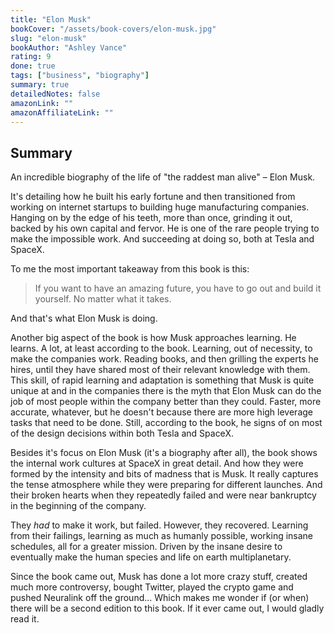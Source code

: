 ```yaml
---
title: "Elon Musk"
bookCover: "/assets/book-covers/elon-musk.jpg"
slug: "elon-musk"
bookAuthor: "Ashley Vance"
rating: 9
done: true
tags: ["business", "biography"]
summary: true
detailedNotes: false
amazonLink: ""
amazonAffiliateLink: ""
---
```


## Summary

An incredible biography of the life of "the raddest man alive" – Elon Musk. 

It's detailing how he built his early fortune and then transitioned from working on internet startups to building huge manufacturing companies. Hanging on by the edge of his teeth, more than once, grinding it out, backed by his own capital and fervor. He is one of the rare people trying to make the impossible work. And succeeding at doing so, both at Tesla and SpaceX.

To me the most important takeaway from this book is this: 

> If you want to have an amazing future, you have to go out and build it yourself. No matter what it takes.

And that's what Elon Musk is doing.

Another big aspect of the book is how Musk approaches learning. He learns. A lot, at least according to the book. Learning, out of necessity, to make the companies work. Reading books, and then grilling the experts he hires, until they have shared most of their relevant knowledge with them. This skill, of rapid learning and adaptation is something that Musk is quite unique at and in the companies there is the myth that Elon Musk can do the job of most people within the company better than they could. Faster, more accurate, whatever, but he doesn't because there are more high leverage tasks that need to be done. Still, according to the book, he signs of on most of the design decisions within both Tesla and SpaceX. 

Besides it's focus on Elon Musk (it's a biography after all), the book shows the internal work cultures at SpaceX in great detail. And how they were formed by the intensity and bits of madness that is Musk. It really captures the tense atmosphere while they were preparing for different launches. And their broken hearts when they repeatedly failed and were near bankruptcy in the beginning of the company. 

They *had* to make it work, but failed. However, they recovered. Learning from their failings, learning as much as humanly possible, working insane schedules, all for a greater mission. Driven by the insane desire to eventually make the human species and life on earth multiplanetary.

Since the book came out, Musk has done a lot more crazy stuff, created much more controversy, bought Twitter, played the crypto game and pushed Neuralink off the ground... Which makes me wonder if (or when) there will be a second edition to this book. If it ever came out, I would gladly read it. 
